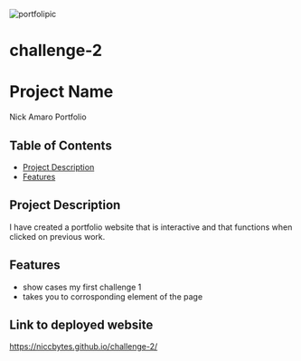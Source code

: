 ![portfolipic](https://github.com/niccbytes/challenge-2/assets/140906373/24567e7e-6d70-42af-9766-b532b12ceb9f)

# challenge-2

# Project Name

Nick Amaro Portfolio

## Table of Contents

- [Project Description](#project-description)
- [Features](#features)

## Project Description

I have created a portfolio website that is interactive and that functions when clicked on previous work.

## Features

- show cases my first challenge 1
- takes you to corrosponding element of the page

## Link to deployed website
https://niccbytes.github.io/challenge-2/

